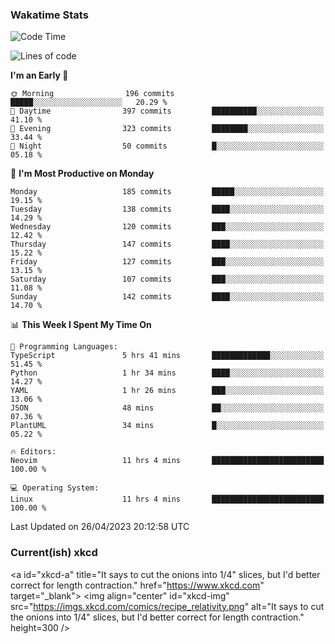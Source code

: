 ### Wakatime Stats
<!--START_SECTION:waka-->
![Code Time](http://img.shields.io/badge/Code%20Time-1%2C615%20hrs%2018%20mins-blue)

![Lines of code](https://img.shields.io/badge/From%20Hello%20World%20I%27ve%20Written-652.9%20thousand%20lines%20of%20code-blue)

**I'm an Early 🐤** 

```text
🌞 Morning                196 commits         █████░░░░░░░░░░░░░░░░░░░░   20.29 % 
🌆 Daytime                397 commits         ██████████░░░░░░░░░░░░░░░   41.10 % 
🌃 Evening                323 commits         ████████░░░░░░░░░░░░░░░░░   33.44 % 
🌙 Night                  50 commits          █░░░░░░░░░░░░░░░░░░░░░░░░   05.18 % 
```
📅 **I'm Most Productive on Monday** 

```text
Monday                   185 commits         █████░░░░░░░░░░░░░░░░░░░░   19.15 % 
Tuesday                  138 commits         ████░░░░░░░░░░░░░░░░░░░░░   14.29 % 
Wednesday                120 commits         ███░░░░░░░░░░░░░░░░░░░░░░   12.42 % 
Thursday                 147 commits         ████░░░░░░░░░░░░░░░░░░░░░   15.22 % 
Friday                   127 commits         ███░░░░░░░░░░░░░░░░░░░░░░   13.15 % 
Saturday                 107 commits         ███░░░░░░░░░░░░░░░░░░░░░░   11.08 % 
Sunday                   142 commits         ████░░░░░░░░░░░░░░░░░░░░░   14.70 % 
```


📊 **This Week I Spent My Time On** 

```text
💬 Programming Languages: 
TypeScript               5 hrs 41 mins       █████████████░░░░░░░░░░░░   51.45 % 
Python                   1 hr 34 mins        ████░░░░░░░░░░░░░░░░░░░░░   14.27 % 
YAML                     1 hr 26 mins        ███░░░░░░░░░░░░░░░░░░░░░░   13.06 % 
JSON                     48 mins             ██░░░░░░░░░░░░░░░░░░░░░░░   07.36 % 
PlantUML                 34 mins             █░░░░░░░░░░░░░░░░░░░░░░░░   05.22 % 

🔥 Editors: 
Neovim                   11 hrs 4 mins       █████████████████████████   100.00 % 

💻 Operating System: 
Linux                    11 hrs 4 mins       █████████████████████████   100.00 % 
```


 Last Updated on 26/04/2023 20:12:58 UTC
<!--END_SECTION:waka-->

### Current(ish) xkcd
<a id="xkcd-a" title="It says to cut the onions into 1/4\" slices, but I'd better correct for length contraction." href="https://www.xkcd.com" target="_blank">
        <img align="center" id="xkcd-img" src="https://imgs.xkcd.com/comics/recipe_relativity.png" alt="It says to cut the onions into 1/4\" slices, but I'd better correct for length contraction." height=300 />
</a>
